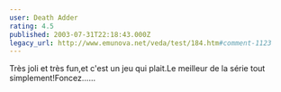 ```yaml
---
user: Death Adder
rating: 4.5
published: 2003-07-31T22:18:43.000Z
legacy_url: http://www.emunova.net/veda/test/184.htm#comment-1123
---
```

Très joli et très fun,et c'est un jeu qui plait.Le meilleur de la série tout simplement!Foncez......